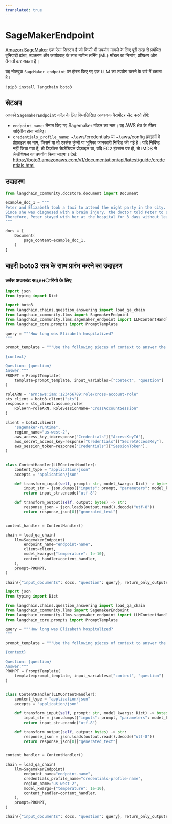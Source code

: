 ```yaml
---
translated: true
---
```


# SageMakerEndpoint

[Amazon SageMaker](https://aws.amazon.com/sagemaker/) एक ऐसा सिस्टम है जो किसी भी उपयोग मामले के लिए पूरी तरह से प्रबंधित बुनियादी ढांचा, उपकरण और कार्यप्रवाह के साथ मशीन लर्निंग (ML) मॉडल का निर्माण, प्रशिक्षण और तैनाती कर सकता है।

यह नोटबुक `SageMaker endpoint` पर होस्ट किए गए एक LLM का उपयोग करने के बारे में बताता है।

```python
!pip3 install langchain boto3
```

## सेटअप

आपको `SagemakerEndpoint` कॉल के लिए निम्नलिखित आवश्यक पैरामीटर सेट करने होंगे:
- `endpoint_name`: तैनात किए गए Sagemaker मॉडल का नाम।
    यह AWS क्षेत्र के भीतर अद्वितीय होना चाहिए।
- `credentials_profile_name`: ~/.aws/credentials या ~/.aws/config फ़ाइलों में प्रोफ़ाइल का नाम, जिसमें या तो एक्सेस कुंजी या भूमिका जानकारी निर्दिष्ट की गई है।
    यदि निर्दिष्ट नहीं किया गया है, तो डिफ़ॉल्ट क्रेडेंशियल प्रोफ़ाइल या, यदि EC2 इंस्टांस पर हों, तो IMDS से क्रेडेंशियल का उपयोग किया जाएगा।
    देखें: https://boto3.amazonaws.com/v1/documentation/api/latest/guide/credentials.html

## उदाहरण

```python
from langchain_community.docstore.document import Document
```

```python
example_doc_1 = """
Peter and Elizabeth took a taxi to attend the night party in the city. While in the party, Elizabeth collapsed and was rushed to the hospital.
Since she was diagnosed with a brain injury, the doctor told Peter to stay besides her until she gets well.
Therefore, Peter stayed with her at the hospital for 3 days without leaving.
"""

docs = [
    Document(
        page_content=example_doc_1,
    )
]
```

## बाहरी boto3 सत्र के साथ प्रारंभ करने का उदाहरण

### क्रॉस अकाउंट सценारियो के लिए

```python
import json
from typing import Dict

import boto3
from langchain.chains.question_answering import load_qa_chain
from langchain_community.llms import SagemakerEndpoint
from langchain_community.llms.sagemaker_endpoint import LLMContentHandler
from langchain_core.prompts import PromptTemplate

query = """How long was Elizabeth hospitalized?
"""

prompt_template = """Use the following pieces of context to answer the question at the end.

{context}

Question: {question}
Answer:"""
PROMPT = PromptTemplate(
    template=prompt_template, input_variables=["context", "question"]
)

roleARN = "arn:aws:iam::123456789:role/cross-account-role"
sts_client = boto3.client("sts")
response = sts_client.assume_role(
    RoleArn=roleARN, RoleSessionName="CrossAccountSession"
)

client = boto3.client(
    "sagemaker-runtime",
    region_name="us-west-2",
    aws_access_key_id=response["Credentials"]["AccessKeyId"],
    aws_secret_access_key=response["Credentials"]["SecretAccessKey"],
    aws_session_token=response["Credentials"]["SessionToken"],
)


class ContentHandler(LLMContentHandler):
    content_type = "application/json"
    accepts = "application/json"

    def transform_input(self, prompt: str, model_kwargs: Dict) -> bytes:
        input_str = json.dumps({"inputs": prompt, "parameters": model_kwargs})
        return input_str.encode("utf-8")

    def transform_output(self, output: bytes) -> str:
        response_json = json.loads(output.read().decode("utf-8"))
        return response_json[0]["generated_text"]


content_handler = ContentHandler()

chain = load_qa_chain(
    llm=SagemakerEndpoint(
        endpoint_name="endpoint-name",
        client=client,
        model_kwargs={"temperature": 1e-10},
        content_handler=content_handler,
    ),
    prompt=PROMPT,
)

chain({"input_documents": docs, "question": query}, return_only_outputs=True)
```

```python
import json
from typing import Dict

from langchain.chains.question_answering import load_qa_chain
from langchain_community.llms import SagemakerEndpoint
from langchain_community.llms.sagemaker_endpoint import LLMContentHandler
from langchain_core.prompts import PromptTemplate

query = """How long was Elizabeth hospitalized?
"""

prompt_template = """Use the following pieces of context to answer the question at the end.

{context}

Question: {question}
Answer:"""
PROMPT = PromptTemplate(
    template=prompt_template, input_variables=["context", "question"]
)


class ContentHandler(LLMContentHandler):
    content_type = "application/json"
    accepts = "application/json"

    def transform_input(self, prompt: str, model_kwargs: Dict) -> bytes:
        input_str = json.dumps({"inputs": prompt, "parameters": model_kwargs})
        return input_str.encode("utf-8")

    def transform_output(self, output: bytes) -> str:
        response_json = json.loads(output.read().decode("utf-8"))
        return response_json[0]["generated_text"]


content_handler = ContentHandler()

chain = load_qa_chain(
    llm=SagemakerEndpoint(
        endpoint_name="endpoint-name",
        credentials_profile_name="credentials-profile-name",
        region_name="us-west-2",
        model_kwargs={"temperature": 1e-10},
        content_handler=content_handler,
    ),
    prompt=PROMPT,
)

chain({"input_documents": docs, "question": query}, return_only_outputs=True)
```
